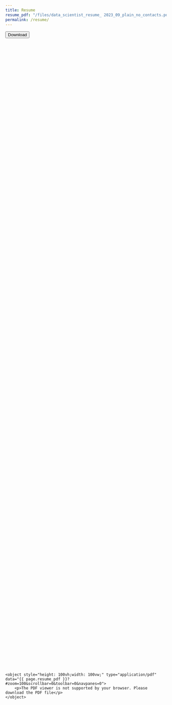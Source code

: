 ```yaml
---
title: Resume
resume_pdf: "/files/data_scientist_resume_ 2023_09_plain_no_contacts.pdf"
permalink: /resume/
---
```


<a href="{{ page.resume_pdf }}" download><button>Download</button></a>
<div style="display: flex; justify-content: center; align-items: center; height: 100vh;">

    <object style="height: 100vh;width: 100vw;" type="application/pdf" data="{{ page.resume_pdf }}?#zoom=100&scrollbar=0&toolbar=0&navpanes=0">
        <p>The PDF viewer is not supported by your browser. Please download the PDF file</p>
    </object>
</div>
